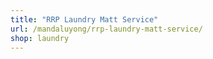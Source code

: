 ```yaml
---
title: "RRP Laundry Matt Service"
url: /mandaluyong/rrp-laundry-matt-service/
shop: laundry
---
```

